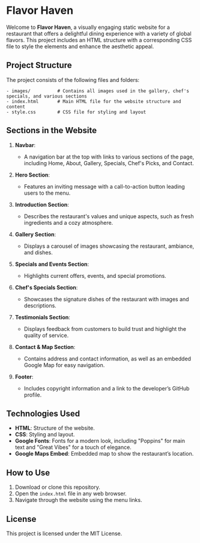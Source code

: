 
# Flavor Haven

Welcome to **Flavor Haven**, a visually engaging static website for a restaurant that offers a delightful dining experience with a variety of global flavors. This project includes an HTML structure with a corresponding CSS file to style the elements and enhance the aesthetic appeal.

## Project Structure

The project consists of the following files and folders:

```
- images/          # Contains all images used in the gallery, chef's specials, and various sections
- index.html       # Main HTML file for the website structure and content
- style.css        # CSS file for styling and layout
```

## Sections in the Website

1. **Navbar**: 
   - A navigation bar at the top with links to various sections of the page, including Home, About, Gallery, Specials, Chef's Picks, and Contact.

2. **Hero Section**:
   - Features an inviting message with a call-to-action button leading users to the menu.

3. **Introduction Section**:
   - Describes the restaurant's values and unique aspects, such as fresh ingredients and a cozy atmosphere.

4. **Gallery Section**:
   - Displays a carousel of images showcasing the restaurant, ambiance, and dishes.

5. **Specials and Events Section**:
   - Highlights current offers, events, and special promotions.

6. **Chef's Specials Section**:
   - Showcases the signature dishes of the restaurant with images and descriptions.

7. **Testimonials Section**:
   - Displays feedback from customers to build trust and highlight the quality of service.

8. **Contact & Map Section**:
   - Contains address and contact information, as well as an embedded Google Map for easy navigation.

9. **Footer**:
   - Includes copyright information and a link to the developer’s GitHub profile.

## Technologies Used

- **HTML**: Structure of the website.
- **CSS**: Styling and layout.
- **Google Fonts**: Fonts for a modern look, including "Poppins" for main text and "Great Vibes" for a touch of elegance.
- **Google Maps Embed**: Embedded map to show the restaurant’s location.

## How to Use

1. Download or clone this repository.
2. Open the `index.html` file in any web browser.
3. Navigate through the website using the menu links.

## License

This project is licensed under the MIT License.

